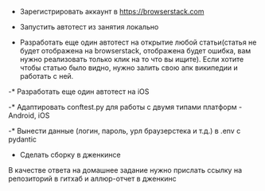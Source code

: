 - Зарегистрировать аккаунт в https://browserstack.com

- Запустить автотест из занятия локально

- Разработать еще один автотест на открытие любой статьи(статья не будет отображена на browserstack, отображена будет ошибка, вам нужно реализовать только клик на то что вы ищите). Если хотите чтобы статью было видно, нужно залить свою апк википедии и работать с ней.

-* Разработать еще один автотест на iOS

-* Адаптировать conftest.py для работы с двумя типами платформ - Android, iOS

-* Вынести данные (логин, пароль, урл браузерстека и т.д.) в .env с pydantic

- Сделать сборку в дженкинсе



В качестве ответа на домашнее задание нужно прислать ссылку на репозиторий в гитхаб и аллюр-отчет в дженкинс